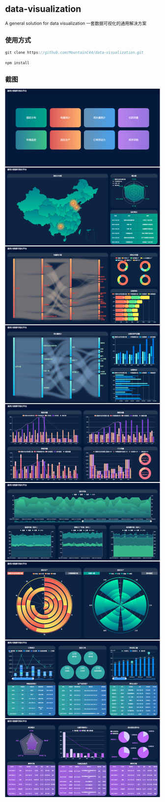 # data-visualization

A general solution for data visualization 一套数据可视化的通用解决方案

## 使用方式

```js
git clone https://github.com/MountainC44/data-visualization.git

npm install
```

## 截图

<img src="./src/images/preview/index.png" />
<img src="./src/images/preview/1.png" />
<img src="./src/images/preview/2.png" />
<img src="./src/images/preview/3.png" />
<img src="./src/images/preview/4.png" />
<img src="./src/images/preview/5.png" />
<img src="./src/images/preview/6.png" />
<img src="./src/images/preview/7.png" />
<img src="./src/images/preview/8.png" />
